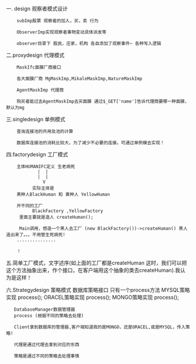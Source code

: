 ﻿一. design 观察者模式设计

        subImp股票 观察者的加入，买，卖 行为

        ObserverImp实现观察者事物变动具体派发等

        observer目录下 股民，庄家，机构 各自添加了观察事件~ 各种写入逻辑


二.proxydesign 代理模式

        MaskIfc面膜厂商接口

        各大面膜厂商 MgMaskImp,MikaleMaskImp,NatureMaskImp

        AgentMaskImp 代理商

        购买者能过去AgentMaskImp去买面膜 通过$_GET['name']告诉代理商要哪一种面膜，默认为mg


三.singledesign 单例模式

        查询连接池的共用及池的计算

        数据库连接池的消耗比较大，为了减少不必要的连接。可通过单例模去实现！


四.factorydesign 工厂模式

        主体HUMANIFC定义 生老病死
                |  |
                |  |
                  V
              实际主体是
        黑种人BlackHuman 和 黄种人 YellowHuman

        开不同的工厂
              BlackFactory ,YellowFactory
         里面主要就是造人 createHuman();

         Main调用，想造一个黑人去工厂 (new BlackFactory())->createHuman() 黑人造出来了。。。不用管生死病死!
        ...............

        ！



五.简单工厂模式，文字述序(如上面的工厂都是createHuman 这时，我们可以把这个方法抽象出来，作个接口，在客户端用这个抽象的类去createHuman).我认为是这样！



六.Strategydesign 策略模式
       数据库策略接口 只有一个process方法
       MYSQL策略实现  process();
       ORACEL策略实现 process();
       MONGO策略实现 process();

       DatabaseManager数据管理器
       process (根据不同的策略去处理)

       Client拿到数据库的管理器,客户端知道我的是MONGO，还是ORACEL,或是MYSQL，传入策略!

       代理是通过代理去拿到对应的东西

       策略是通过不同的策略去处理事情






